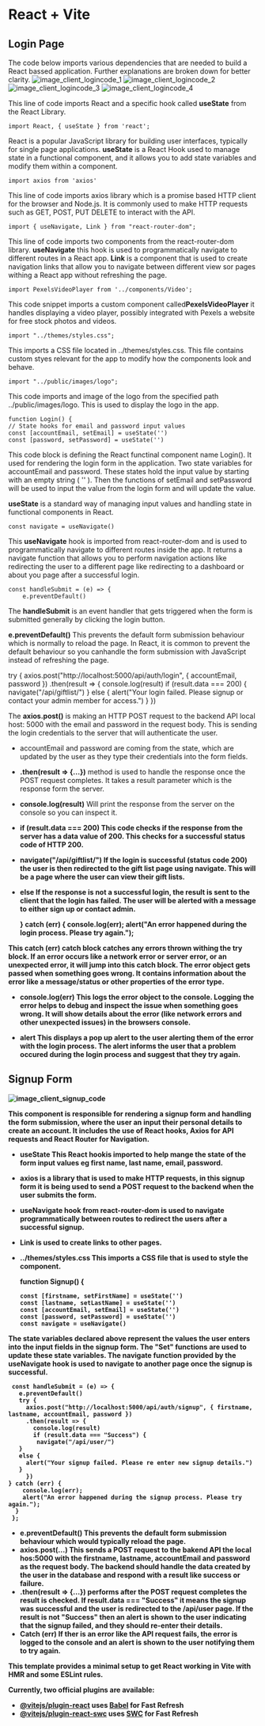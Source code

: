 # React + Vite

## Login Page

The code below imports various dependencies that are needed to build a React bassed application. Further explanations are broken down for better clarity.
![image_client_logincode_1](./public/images/client_login_code_1.png)
![image_client_logincode_2](./public/images/client_login_code_2.png)
![image_client_logincode_3](./public/images/client_login_code_3.png)
![image_client_logincode_4](./public/images/client_login_code_4.png)


This line of code imports React and a specific hook called <b>useState</b> from the React Library.

    import React, { useState } from 'react';

 React is a popular JavaScript library for building user interfaces, typically for single page applications. <b>useState</b> is a React Hook used to manage state in a functional component, and it allows you to add state variables and modify them within a component.


    import axios from 'axios'

This line of code imports axios library which is a promise based HTTP client for the browser and Node.js. It is commonly used to make HTTP requests such as GET, POST, PUT DELETE to interact with the API.


    import { useNavigate, Link } from "react-router-dom";

This line of code imports two components from the react-router-dom library. <b>useNavigate</b> this hook is used to programmatically navigate to different routes in a React app. <b>Link</b> is a component that is used to create navigation links that allow you to navigate between different view sor pages withing a React app without refreshing the page.

    import PexelsVideoPlayer from '../components/Video';

This code snippet imports a custom component called<b>PexelsVideoPlayer</b> it handles displaying a video player, possibly integrated with Pexels a website for free stock photos and videos.

    import "../themes/styles.css";

This imports a CSS file located in ../themes/styles.css. This file contains custom styes relevant for the app to modify how the components look and behave.

    import "../public/images/logo";

This code imports and image of the logo from the specified path ../public/images/logo. This is used to display the logo in the app.


    function Login() {
    // State hooks for email and password input values
    const [accountEmail, setEmail] = useState('')
    const [password, setPassword] = useState('')
    

This code block is defining the React functinal component name Login(). It used for rendering the login form in the application. Two state variables for accountEmail and password. These states hold the input value by starting with an empty string ( '' ). Then the functions of setEmail and setPassword will be used to input the value from the login form and will update the value.

<b>useState</b> is a standard way of managing input values and handling state in functional components in React.

    const navigate = useNavigate()

This <b>useNavigate</b> hook is imported from react-router-dom and is used to programmatically navigate to different routes inside the app. It returns a navigate function that allows you to perform navigation actions like redirecting the user to a different page like redirecting to a dashboard or about you page after a successful login.

   
    const handleSubmit = (e) => {
        e.preventDefault()

The <b>handleSubmit</b> is an event handler that gets triggered when the form is submitted generally by clicking the login button.

<b>e.preventDefault()</b> This prevents the default form submission behaviour which is normally to reload the page. In React, it is common to prevent the default behaviour so you canhandle the form submission with JavaScript instead of refreshing the page.


  try {
    axios.post("http://localhost:5000/api/auth/login", { accountEmail, password })
    .then(result => {
      console.log(result)
      if (result.data === 200) {
        navigate("/api/giftlist/")
      }
      else {
        alert("Your login failed. Please signup or contact your admin member for access.")
      }
    })

The <b>axios.post()</b> is making an HTTP POST request to the backend API local host: 5000 with the email and password in the request body. This is sending the login credentials to the server that will authenticate the user.
- accountEmail and password are coming from the state, which are updated by the user as they type their credentials into the form fields.
- <b>.then(result => {...})</b> method is used to handle the response once the POST request completes. It takes a result parameter which is the response form the server.
- <b>console.log(result)</b> Will print the response from the server on the console so you can inspect it.
- <b>if (result.data === 200) This code checks if the response from the server has a data value of 200. This checks for a successful status code of HTTP 200.
- <b>navigate("/api/giftlist/")</b> If the login is successful (status code 200) the user is then redirected to the gift list page using navigate. This will be a page where the user can view their gift lists.
- <b>else</b> If the response is not a successful login, the result is sent to the client that the login has failed. The user will be alerted with a message to either sign up or contact admin.


  } catch (err) {
    console.log(err);
    alert("An error happened during the login process. Please try again.");

This <b>catch (err)</b> catch block catches any errors thrown withing the try block. If an error occurs like a network error or server error, or an unexpected error, it will jump into this catch block. The error object gets passed when something goes wrong. It contains information about the error like a message/status or other properties of the error type.

- <b>console.log(err)</b> This logs the error object to the console. Logging the error helps to debug and inspect the issue when something goes wrong. It will show details about the error (like network errors and other unexpected issues) in the browsers console.

- <b>alert</b> This displays a pop up alert to the user alerting them of the error with the login process. The alert informs the user that a problem occured during the login process and suggest that they try again.



## Signup Form

![image_client_signup_code](./public/images/client_signup_code_1.png)

This component is responsible for rendering a signup form and handling the form submission, where the user an input their personal details to create an account. It includes the use of React hooks, Axios for API requests and React Router for Navigation.

- <b>useState</b> This React hookis imported to help mange the state of the form input values eg first name, last name, email, password.
- <b>axios</b> is a library that is used to make HTTP requests, in this signup form it is being used to send a POST request to the backend when the user submits the form.
- <b>useNavigate</b> hook from react-router-dom is used to navigate programmatically between routes to redirect the users after a successful signup.
- <b>Link</b> is used to create links to other pages.
- <b>../themes/styles.css</b> This imports a CSS file that is used to style the component.

    function Signup() {
    
      const [firstname, setFirstName] = useState('')
      const [lastname, setLastName] = useState('')
      const [accountEmail, setEmail] = useState('')
      const [password, setPassword] = useState('')
      const navigate = useNavigate()

The state variables declared above represent the values the user enters into the input fields in the signup form. The "Set" functions are used to update these state variables. The navigate function provided by the useNavigate hook is used to navigate to another page once the signup is successful.


     const handleSubmit = (e) => {
       e.preventDefault()
       try {
         axios.post("http://localhost:5000/api/auth/signup", { firstname, lastname, accountEmail, password })
         .then(result => {
           console.log(result)
           if (result.data === "Success") {
            navigate("/api/user/")
       }
       else {
         alert("Your signup failed. Please re enter new signup details.")
       }
         })
    } catch (err) {
        console.log(err);
        alert("An error happened during the signup process. Please try again.");
      }
     };

- <b>e.preventDefault()</b> This prevents the default form submission behaviour which would typically reload the page.
- <b>axios.post(...)</b> This sends a POST request to the bakend API the local hos:5000 with the firstname, lastname, accountEmail and password as the request body. The backend should handle the data created by the user in the database and respond with a result like success or failure.
- <b>.then(result => {...})</b> performs after the POST request completes the result is checked. If <b>result.data === "Success"</b> it means the signup was successful and the user is redirected to the /api/user page. If the result is not "Success" then an alert is shown to the user indicating that the signup failed, and they should re-enter their details.
- <b>Catch (err)</b> If ther is an error like the API request fails, the error is logged to the console and an alert is shown to the user notifying them to try again.




This template provides a minimal setup to get React working in Vite with HMR and some ESLint rules.

Currently, two official plugins are available:

- [@vitejs/plugin-react](https://github.com/vitejs/vite-plugin-react/blob/main/packages/plugin-react/README.md) uses [Babel](https://babeljs.io/) for Fast Refresh
- [@vitejs/plugin-react-swc](https://github.com/vitejs/vite-plugin-react-swc) uses [SWC](https://swc.rs/) for Fast Refresh
